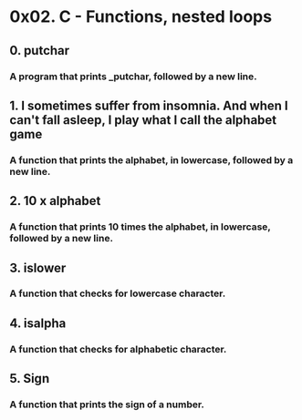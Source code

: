 # 0x02. C - Functions, nested loops

## 0. putchar
###	 A program that prints **_putchar**, followed by a new line.

## 1. I sometimes suffer from insomnia. And when I can't fall asleep, I play what I call the alphabet game
###	A function that prints the alphabet, in lowercase, followed by a new line.

## 2. 10 x alphabet
###	A function that prints 10 times the alphabet, in lowercase, followed by a new line.

## 3. islower
###	A function that checks for lowercase character.

## 4. isalpha
###	A function that checks for alphabetic character.

## 5. Sign
###	A function that prints the sign of a number.
